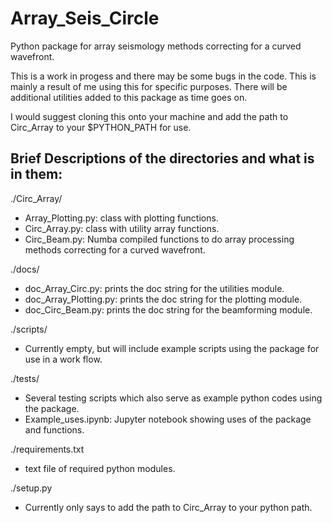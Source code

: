 # Array_Seis_Circle
Python package for array seismology methods correcting for a curved wavefront.

This is a work in progess and there may be some bugs in the code. This is mainly a result of me using this for specific purposes. There will be additional utilities added to this package as time goes on. 

I would suggest cloning this onto your machine and add the path to Circ_Array to your $PYTHON_PATH for use. 

## Brief Descriptions of the directories and what is in them:

./Circ_Array/
  - Array_Plotting.py: class with plotting functions.
  - Circ_Array.py: class with utility array functions.
  - Circ_Beam.py: Numba compiled functions to do array processing
                  methods correcting for a curved wavefront.

./docs/
  - doc_Array_Circ.py: prints the doc string for the utilities module.
  - doc_Array_Plotting.py: prints the doc string for the plotting module.
  - doc_Circ_Beam.py: prints the doc string for the beamforming module.

./scripts/
  - Currently empty, but will include example scripts using the package for use in a work flow.

./tests/
  - Several testing scripts which also serve as example python codes using the package.
  - Example_uses.ipynb: Jupyter notebook showing uses of the package and functions.

./requirements.txt
  - text file of required python modules.

./setup.py
  - Currently only says to add the path to Circ_Array to your python path.
